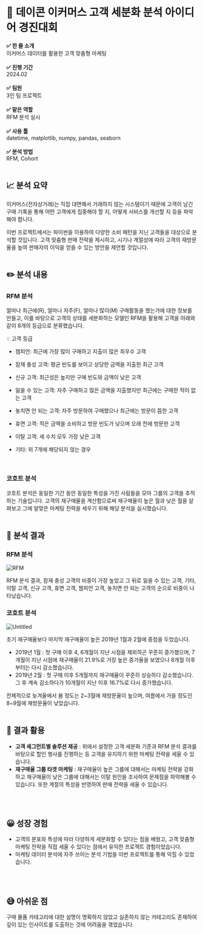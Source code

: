 # 🧐 데이콘 이커머스 고객 세분화 분석 아이디어 경진대회

**✅ 한 줄 소개**<br/>이커머스 데이터를 활용한 고객 맞춤형 마케팅
<br/>
<br/>
**✅ 진행 기간**<br/>2024.02
<br/>
<br/>
**✅ 팀원**<br/>3인 팀 프로젝트
<br/>
<br/>
**✅ 맡은 역할**<br/>RFM 분석 실시
<br/>
<br/>
**✅ 사용 툴**<br/>datetime, matplotlib, numpy, pandas, seaborn
<br/>
<br/>
**✅ 분석 방법**<br/>RFM, Cohort
<br/>
<br/>

## 📈 분석 요약

이커머스(전자상거래)는 직접 대면해서 거래하지 않는 시스템이기 때문에 고객이 남긴 구매 기록을 통해 어떤 고객에게 집중해야 할 지, 어떻게 서비스를 개선할 지 등을 파악해야 합니다. 

이번 프로젝트에서는 파이썬을 이용하여 다양한 소비 패턴을 지닌 고객들을 대상으로 분석할 것입니다.  고객 맞춤형 판매 전략을 제시하고, 시기나 계절성에 따라 고객의 재방문율을 높여 판매자의 이익을 얻을 수 있는 방안을 제언할 것입니다. 
<br/>
<br/>

## ✏️ 분석 내용

### **RFM 분석**

얼마나 최근에(R), 얼마나 자주(F), 얼마나 많이(M) 구매활동을 했는가에 대한 정보를 만들고, 이를 바탕으로 고객의 상태를 세분화하는 모델인 RFM을 활용해 고객을 아래와 같이 8개의 등급으로 분류했습니다.
<br/>
<aside>
💡 고객 등급

- 챔피언: 최근에 가장 많이 구매하고 지출이 많은 최우수 고객

- 잠재 충성 고객: 평균 빈도를 보이고 상당한 금액을 지출한 최근 고객

- 신규 고객: 최근성은 높지만 구매 빈도와 금액이 낮은 고객

- 잃을 수 있는 고객: 자주 구매하고 많은 금액을 지출했지만 최근에는 구매한 적이 없는 고객

- 놓치면 안 되는 고객: 자주 방문하여 구매했으나 최근에는 방문이 뜸한 고객

- 휴면 고객: 적은 금액을 소비하고 방문 빈도가 낮으며 오래 전에 방문한 고객

- 이탈 고객: 세 수치 모두 가장 낮은 고객

- 기타: 위 7개에 해당되지 않는 경우
<br/>
</aside>

### **코호트 분석**

코호트 분석은 동일한 기간 동안 동일한 특성을 가진 사람들을 모아 그룹의 고객을 추적하는 기술입니다. 고객의 재구매율을 계산함으로써 재구매율이 높은 월과 낮은 월을 살펴보고 그에 알맞은 마케팅 전략을 세우기 위해 해당 분석을 실시했습니다.
<br/>
<br/>

## 📝 분석 결과

### RFM 분석

![RFM](https://github.com/user-attachments/assets/1533d865-b35a-42dc-9f38-97ce7834ee42)

RFM 분석 결과, 잠재 충성 고객의 비중이 가장 높았고 그 뒤로 잃을 수 있는 고객, 기타, 이탈 고객, 신규 고객, 휴면 고객, 챔피언 고객, 놓치면 안 되는 고객의 순으로 비중이 나타났습니다.
<br/>

### 코호트 분석

![Untitled](%E1%84%83%E1%85%A6%E1%84%8B%E1%85%B5%E1%84%8F%E1%85%A9%E1%86%AB%20%E1%84%8B%E1%85%B5%E1%84%8F%E1%85%A5%E1%84%86%E1%85%A5%E1%84%89%E1%85%B3%20%E1%84%80%E1%85%A9%E1%84%80%E1%85%A2%E1%86%A8%20%E1%84%89%E1%85%A6%E1%84%87%E1%85%AE%E1%86%AB%E1%84%92%E1%85%AA%20%E1%84%87%E1%85%AE%E1%86%AB%E1%84%89%E1%85%A5%E1%86%A8%20%E1%84%8B%E1%85%A1%E1%84%8B%E1%85%B5%E1%84%83%E1%85%B5%E1%84%8B%E1%85%A5%20%E1%84%80%E1%85%A7%E1%86%BC%2085dec2e007ba41ca924cc2fcfe364b20/Untitled%201.png)

초기 재구매율보다 마지막 재구매율이 높은 2019년 1월과 2월에 중점을 두었습니다.

- 2019년 1월 : 첫 구매 이후 4, 6개월이 지난 시점을 제외하곤 꾸준히 증가했으며, 7개월이 지난 시점에 재구매율이 21.9%로 가장 높은 증가율을 보였으나 8개월 이후부터는 다시 감소했습니다.
- 2019년 2월 : 첫 구매 이후 5개월까지 재구매율이 꾸준히 상승하다 감소했습니다. 그 후 계속 감소하다가 10개월이 지난 이후 16.7%로 다시 증가했습니다.

전체적으로 늦겨울에서 봄 정도는 2~3월에 재방문율이 높으며, 여름에서 가을 정도인 8~9월에 재방문율이 낮았습니다.
<br/>
<br/>

## 📝 결과 활용

- **고객 세그먼트별 솔루션 제공** : 위에서 설정한 고객 세분화 기준과 RFM 분석 결과를 바탕으로 할인 행사를 진행하는 등 고객을 유지하기 위한 마케팅 전략을 세울 수 있습니다.
- **재구매율 그룹 타겟 마케팅** : 재구매율이 높은 그룹에 대해서는 마케팅 전략을 강화하고 재구매율이 낮은 그룹에 대해서는 이탈 원인을 조사하여 문제점을 파악해볼 수 있습니다. 또한 계절의 특성을 반영하여 판매 전략을 세울 수 있습니다.
<br/>
<br/>

## 😀 성장 경험

- 고객의 분포와 특성에 따라 다양하게 세분화할 수 있다는 점을 배웠고, 고객 맞춤형 마케팅 전략을 직접 세울 수 있다는 점에서 유익한 프로젝트 경험이었습니다.
- 마케팅 데이터 분석에 자주 쓰이는 분석 기법을 이번 프로젝트를 통해 익힐 수 있었습니다.
<br/>
<br/>

## 😅 아쉬운 점

구매 물품 카테고리에 대한 설명이 명확하지 않았고 실존하지 않는 카테고리도 존재하여 깊이 있는 인사이트를 도출하는 것에 어려움을 겪었습니다.

